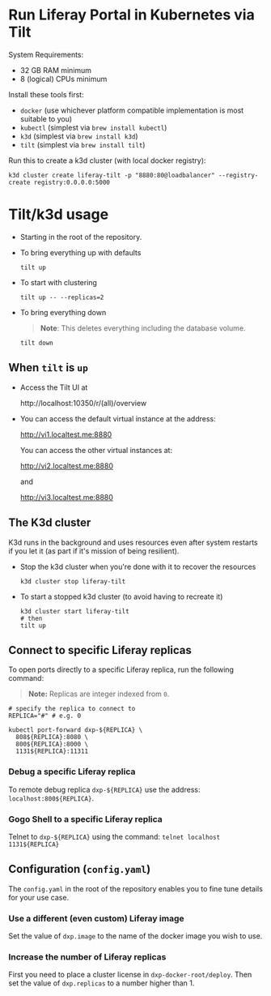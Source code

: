 # Run Liferay Portal in Kubernetes via Tilt

System Requirements:
* 32 GB RAM minimum
* 8 (logical) CPUs minimum

Install these tools first:
* `docker` (use whichever platform compatible implementation is most suitable to you)
* `kubectl` (simplest via `brew install kubectl`)
* `k3d` (simplest via `brew install k3d`)
* `tilt` (simplest via `brew install tilt`)

Run this to create a k3d cluster (with local docker registry):

```shell
k3d cluster create liferay-tilt -p "8880:80@loadbalancer" --registry-create registry:0.0.0.0:5000
```

# Tilt/k3d usage

* Starting in the root of the repository.

* To bring everything up with defaults

  ```shell
  tilt up
  ```

* To start with clustering

  ```shell
  tilt up -- --replicas=2
  ```

* To bring everything down

  > __Note__: This deletes everything including the database volume.

  ```shell
  tilt down
  ```

## When `tilt` is `up`

* Access the Tilt UI at

  http://localhost:10350/r/(all)/overview

* You can access the default virtual instance at the address:

  http://vi1.localtest.me:8880

  You can access the other virtual instances at:

  http://vi2.localtest.me:8880

  and

  http://vi3.localtest.me:8880

## The K3d cluster

K3d runs in the background and uses resources even after system restarts if you let it (as part if it's mission of being resilient).

* Stop the k3d cluster when you're done with it to recover the resources

  ```shell
  k3d cluster stop liferay-tilt
  ```

* To start a stopped k3d cluster (to avoid having to recreate it)

  ```shell
  k3d cluster start liferay-tilt
  # then
  tilt up
  ```

## Connect to specific Liferay replicas

To open ports directly to a specific Liferay replica, run the following command:

> __Note:__ Replicas are integer indexed from `0`.

```shell
# specify the replica to connect to
REPLICA="#" # e.g. 0

kubectl port-forward dxp-${REPLICA} \
  808${REPLICA}:8080 \
  800${REPLICA}:8000 \
  1131${REPLICA}:11311
```

### Debug a specific Liferay replica

To remote debug replica `dxp-${REPLICA}` use the address: `localhost:800${REPLICA}`.

### Gogo Shell to a specific Liferay replica

Telnet to `dxp-${REPLICA}` using the command: `telnet localhost 1131${REPLICA}`

## Configuration (`config.yaml`)

The `config.yaml` in the root of the repository enables you to fine tune details for your use case.

### Use a different (even custom) Liferay image

Set the value of `dxp.image` to the name of the docker image you wish to use.

### Increase the number of Liferay replicas

First you need to place a cluster license in `dxp-docker-root/deploy`. Then set the value of `dxp.replicas` to a number higher than 1.

